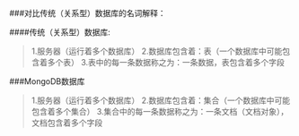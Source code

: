 ###对比传统（关系型）数据库的名词解释：

####传统（关系型）数据库:
> 1.服务器（运行着多个数据库）
> 2.数据库包含着：表（一个数据库中可能包含着多个表）
> 3.表中的每一条数据称之为：一条数据，表包含着多个字段


###MongoDB数据库
> 1.服务器（运行着多个数据库）
> 2.数据库包含着：集合（一个数据库中可能包含着多个集合）
> 3.集合中的每一条数据称之为：一条文档（文档对象），文档包含着多个字段